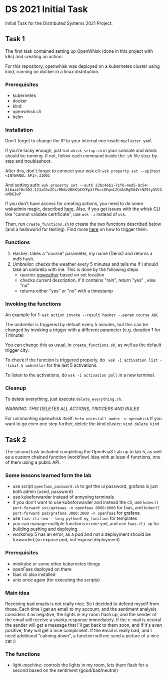 # DS 2021 Initial Task
Initial Task for the Distributed Systems 2021 Project.

## Task 1
The first task contained setting up OpenWhisk (done in this project with k8s) and creating an action.

For this repository, openwhisk was deployed on a kubernetes cluster using kind, running on docker in a linux distribution.
### Prerequisites
- kubernetes
- docker
- kind
- openwhisk cli
- helm
### Installation
Don't forget to change the IP to your internal one inside `mycluster.yaml`.

If you're lucky enough, just run `whisk_setup.sh` in your console and whisk should be running.
If not, follow each command inside the .sh file step-by-step and troubleshoot.

After this, don't forget to connect your wsk cli: `wsk property set --apihost <INTERNAL API>:31001`

And setting auth: `wsk property set --auth 23bc46b1-71f6-4ed5-8c54-816aa4f8c502:123zO3xZCLrMN6v2BKK1dXYFpXlPkccOFqm12CdAsMgRU4VrNZ9lyGVCGuMDGIwP`

If you don't have access for creating actions, you need to do some wskadmin magic, described [here](https://github.com/apache/openwhisk-deploy-kube#administering-openwhisk).
Also, if you get issues with the whisk CLI like "cannot validate certificate", use `wsk -i` instead of `wsk`.


Then, run `create_functions.sh` to create the two functions described below (and a helloworld for testing). Find more [here](https://github.com/apache/openwhisk/blob/master/docs/actions-python.md) on how to trigger them.

### Functions
1) Hasher: takes a "course" parameter, my name (Denis) and returns a md5 hash.
2) Umbrellor: checks the weather every 5 minutes and tells me if I should take an umbrella with me.
This is done by the following steps
   - queries [goweather](https://github.com/robertoduessmann/weather-api) based on set location
   - checks current description, if it contains "rain", return "yes" , else "no"
   - returns either "yes" or "no" with a timestamp

### Invoking the functions

An example for 1: `wsk action invoke --result hasher --param course ABC`

The umbrellor is triggered by default every 5 minutes, but this can be changed by invoking a trigger with a different parameter (e.g. duration 1 for 1 minute)

You can change this as usual, in `create_functions.sh`, as well as the default trigger city.

To check if the function is triggered properly, do ` wsk -i activation list --limit 5 umbrellor` for the last 5 activations.

To listen to the activations, do `wsk -i activation poll` in a new terminal.

### Cleanup

To delete everything, just execute `delete_everything.sh`. 

*WARNING: THIS DELETES ALL ACTIONS, TRIGGERS AND RULES*

For unmounting openwhisk itself: `helm uninstall owdev -n openwhisk`
If you want to go even one step further, delete the kind cluster: `kind delete kind`

## Task 2

The second task included completing the OpenFaaS Lab up to lab 5, as well as a custom chained function (workflow) idea with at least 4 functions,
one of them using a public API.

### Some lessons learned form the lab

- use script `openfaas_password.sh` to get the ui password, grafana is just both admin (used, password)
- use kubeforwarder instead of annyoing terminals
- if you don't want to use kubeforwarder and instead the cli, use `kubectl port-forward svc/gateway -n openfaas 8080:8080` for faas,
  and `kubectl port-forward pod/grafana 3000:3000 -n openfaas` for grafana
- use `faas-cli new --lang python3 my_function` for templates
- you can manage multiple functions in one yml, and use `faas-cli up` for building pushing and deploying.
- workshop 5 has an error, as a pod and not a deployment should be forwarded (so expose pod, not expose deployment)

### Prerequisites

- minikube or some other kubernetes thingy
- openFaas deployed on there
- faas cli also installed
- unix once again (for executing the scripts)

### Main idea
Receiving bad emails is not really nice. So I decided to defend myself from those.
Each time I get an email to my account, and the sentiment analysis considers it as negative, the lights in my room flash up, 
and the sender of the email will receive a snarky response immediately. If the e-mail is neutral the sender will get a message
that I'll get back to them soon, and if it's even positive, they will get a nice compliment. If the email is really bad,
and I need additional "calming down", a function will me send a picture of a nice cat :)


### The functions

- light-machine: controls the lights in my room, lets them flash for a second based on the sentiment (good/bad/neutral)
